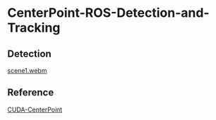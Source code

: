 # CenterPoint-ROS-Detection-and-Tracking

## Detection

[scene1.webm](https://github.com/JYS997760473/CenterPoint-ROS-Detection-and-Tracking/assets/90627672/44d2b523-8af9-4b98-b2cb-fce8485630b6)

## Reference

[CUDA-CenterPoint](https://github.com/NVIDIA-AI-IOT/Lidar_AI_Solution/tree/master/CUDA-CenterPoint)
